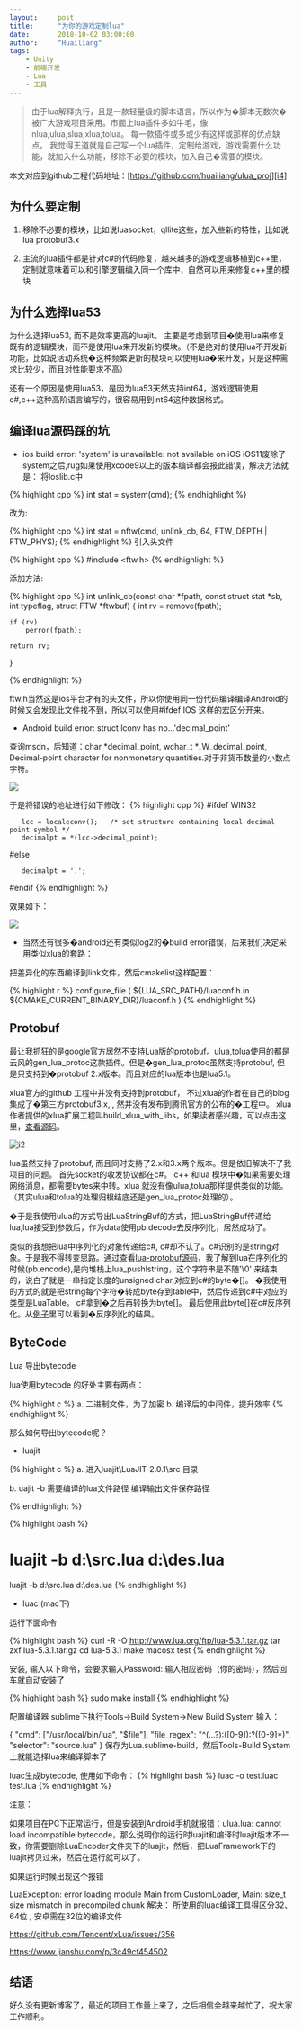 ```yaml
---
layout:     post
title:      "为你的游戏定制lua"
date:       2018-10-02 03:00:00
author:     "Huailiang"
tags:
    - Unity
    - 前端开发
    - Lua
    - 工具
---
```



> 由于lua解释执行，且是一款轻量级的脚本语言，所以作为�脚本无数次�被广大游戏项目采用。市面上lua插件多如牛毛，像nlua,ulua,slua,xlua,tolua。 每一款插件或多或少有这样或那样的优点缺点。 我觉得王道就是自己写一个lua插件，定制给游戏，游戏需要什么功能，就加入什么功能，移除不必要的模块，加入自己�需要的模块。


本文对应到github工程代码地址：[https://github.com/huailiang/ulua_proj][i4]

## 为什么要定制

1. 移除不必要的模块，比如说luasocket，qllite这些，加入些新的特性，比如说lua protobuf3.x


2. 主流的lua插件都是针对c#的代码修复，越来越多的游戏逻辑移植到c++里，定制就意味着可以和引擎逻辑编入同一个库中，自然可以用来修复c++里的模块


## 为什么选择lua53 

为什么选择lua53, 而不是效率更高的luajit。 主要是考虑到项目�使用lua来修复既有的逻辑模块，而不是使用lua来开发新的模块。（不是绝对的使用lua不开发新功能，比如说活动系统�这种频繁更新的模块可以使用lua�来开发，只是这种需求比较少，而且对性能要求不高）

还有一个原因是使用lua53，是因为lua53天然支持int64，游戏逻辑使用c#,c++这种高阶语言编写的，很容易用到int64这种数据格式。

## 编译lua源码踩的坑

* ios build error: 'system' is unavailable: not available on iOS
iOS11废除了system之后,rug如果使用xcode9以上的版本编译都会报此错误，解决方法就是：
将loslib.c中

{% highlight cpp %}
int stat = system(cmd);
{% endhighlight %}

改为:

{% highlight cpp %}
int stat = nftw(cmd, unlink_cb, 64, FTW_DEPTH | FTW_PHYS);
{% endhighlight %}
引入头文件

{% highlight cpp %}
#include <ftw.h>
{% endhighlight %}

添加方法:

{% highlight cpp %}
int unlink_cb(const char *fpath, const struct stat *sb, int typeflag, struct FTW     *ftwbuf)
{
    int rv = remove(fpath);
    
    if (rv)
        perror(fpath);
    
    return rv;
}

{% endhighlight %}

ftw.h当然这是ios平台才有的头文件，所以你使用同一份代码编译编译Android的时候又会发现此文件找不到，所以可以使用#ifdef IOS 这样的宏区分开来。

* Android build error: struct lconv has no...'decimal_point'

查询msdn，后知道：char *decimal_point, wchar_t *_W_decimal_point, Decimal-point character for nonmonetary quantities.对于非货币数量的小数点字符。

![](/img/in-post/post-lua/lua5.jpg)


于是将错误的地址进行如下修改：
{% highlight cpp %}
#ifdef WIN32

       lcc = localeconv();   /* set structure containing local decimal point symbol */
       decimalpt = *(lcc->decimal_point);
#else

       decimalpt = '.';
#endif
{% endhighlight %}

效果如下：

![](/img/in-post/post-lua/lua4.jpg)


* 当然还有很多�android还有类似log2的�build error错误，后来我们决定采用类似xlua的套路：

把差异化的东西编译到link文件，然后cmakelist这样配置：

{% highlight r %}
configure_file ( ${LUA_SRC_PATH}/luaconf.h.in ${CMAKE_CURRENT_BINARY_DIR}/luaconf.h )
{% endhighlight %}


## Protobuf

最让我抓狂的是google官方居然不支持Lua版的protobuf。ulua,tolua使用的都是云风的gen_lua_protoc这款插件。但是�gen_lua_protoc虽然支持protobuf, 但是只支持到�protobuf 2.x版本。而且对应的lua版本也是lua5.1。 

 xlua官方的github 工程中并没有支持到protobuf，  不过xlua的作者在自己的blog 集成了�第三方protobuf3.x, , 然并没有发布到腾讯官方的公布的�工程中。 xlua作者提供的xlua扩展工程叫build_xlua_with_libs，如果读者感兴趣，可以点击这里，[查看源码][i1]。

![i2](/img/in-post/post-lua/xLua.png)


lua虽然支持了protobuf, 而且同时支持了2.x和3.x两个版本。但是依旧解决不了我项目的问题。 首先socket的收发协议都在c#。 c++ 和lua 模块中�如果需要处理网络消息，都需要bytes来中转。xlua 就没有像ulua,tolua那样提供类似的功能。（其实ulua和tolua的处理归根结底还是gen_lua_protoc处理的）。

�于是我使用ulua的方式导出LuaStringBuf的方式，把LuaStringBuf传递给lua,lua接受到参数后，作为data使用pb.decode去反序列化，居然成功了。

类似的我想把lua中序列化的对象传递给c#, c#却不认了。c#识别的是string对象。于是我不得转变思路。通过查看[lua-protobuf源码][i3]，我了解到lua在序列化的时候(pb.encode),是向堆栈上lua_pushlstring，这个字符串是不随'\0' 来结束的，说白了就是一串指定长度的unsigned char,对应到c#的byte�[]。 �我使用的方式的就是把string每个字符�转成byte存到table中，然后传递到c#中对应的类型是LuaTable。 c#拿到�之后再转换为byte[]。 最后使用此byte[]在c#反序列化。从[例子][i4]里可以看到�反序列化的结果。


## ByteCode


Lua 导出bytecode

lua使用bytecode 的好处主要有两点：

{% highlight c %}
 a. 二进制文件，为了加密
 b. 编译后的中间件，提升效率
{% endhighlight %}

那么如何导出bytecode呢？

*  luajit

{% highlight c %}
a. 进入luajit\LuaJIT-2.0.1\src 目录

b. uajit -b 需要编译的lua文件路径 编译输出文件保存路径

{% endhighlight %}



{% highlight bash %}
# luajit -b d:\src.lua d:\des.lua
luajit -b d:\src.lua d:\des.lua
{% endhighlight %}

* luac (mac下)


运行下面命令

{% highlight bash %}
curl -R -O http://www.lua.org/ftp/lua-5.3.1.tar.gz 
tar zxf lua-5.3.1.tar.gz 
cd lua-5.3.1 
make macosx test
{% endhighlight %}

 安装, 输入以下命令，会要求输入Password: 输入相应密码（你的密码），然后回车就自动安装了

{% highlight bash %}
sudo make install
{% endhighlight %}

 配置编译器 sublime下执行Tools->Build System->New Build System 输入：

{ 
"cmd": ["/usr/local/bin/lua", "$file"], 
"file_regex": "^(…?):([0-9]):?([0-9]*)", 
"selector": "source.lua"
} 
保存为Lua.sublime-build，然后Tools-Build System上就能选择lua来编译脚本了


luac生成bytecode, 使用如下命令：
{% highlight bash %}
luac -o test.luac test.lua
{% endhighlight %}

注意：

如果项目在PC下正常运行，但是安装到Android手机就报错：ulua.lua: cannot load incompatible bytecode，那么说明你的运行时luajit和编译时luajit版本不一致，你需要删除LuaEncoder文件夹下的luajit，然后，把LuaFramework下的luajit拷贝过来，然后在运行就可以了。

如果运行时候出现这个报错

LuaException: error loading module Main from CustomLoader,
Main: size_t size mismatch in precompiled chunk
解决： 所使用的luac编译工具得区分32、64位 , 安卓需在32位的编译文件

https://github.com/Tencent/xLua/issues/356

https://www.jianshu.com/p/3c49cf454502




## 结语

好久没有更新博客了，最近的项目工作量上来了，之后相信会越来越忙了，祝大家工作顺利。



[i1]: https://github.com/chexiongsheng/build_xlua_with_libs
[i2]: https://github.com/Tencent/xLua
[i3]: https://github.com/starwing/lua-protobuf
[i4]: https://github.com/huailiang/ulua_proj